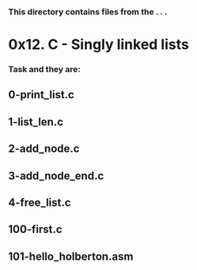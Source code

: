 ### This directory contains files from the . . . 
# **0x12. C - Singly linked lists**
### Task and they are:


## 0-print_list.c
## 1-list_len.c
## 2-add_node.c
## 3-add_node_end.c
## 4-free_list.c
## 100-first.c
## 101-hello_holberton.asm
